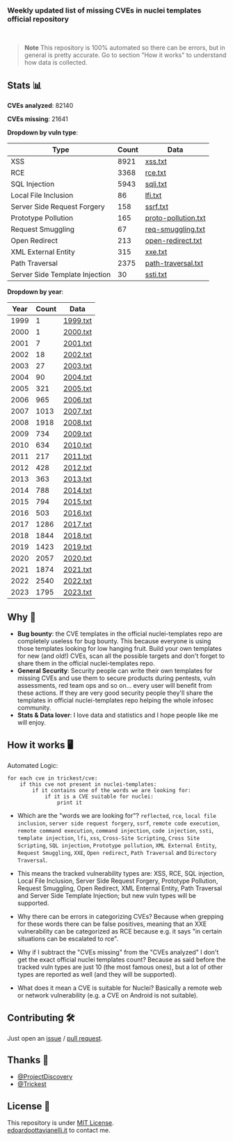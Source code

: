 ### Weekly updated list of missing CVEs in nuclei templates official repository

<br>

> **Note**
> This repository is 100% automated so there can be errors, but in general is pretty accurate. Go to section "How it works" to understand how data is collected.  


Stats 📊
-------

**CVEs analyzed**: 82140

**CVEs missing**: 21641

**Dropdown by vuln type**:

| Type | Count | Data |
| - | - | - |
| XSS | 8921 | [xss.txt](https://github.com/edoardottt/missing-cve-nuclei-templates/blob/main/data/type/xss.txt) |
| RCE | 3368 | [rce.txt](https://github.com/edoardottt/missing-cve-nuclei-templates/blob/main/data/type/rce.txt) |
| SQL Injection | 5943 | [sqli.txt](https://github.com/edoardottt/missing-cve-nuclei-templates/blob/main/data/type/sqli.txt) |
| Local File Inclusion | 86 | [lfi.txt](https://github.com/edoardottt/missing-cve-nuclei-templates/blob/main/data/type/lfi.txt) |
| Server Side Request Forgery | 158 | [ssrf.txt](https://github.com/edoardottt/missing-cve-nuclei-templates/blob/main/data/type/ssrf.txt) |
| Prototype Pollution | 165 | [proto-pollution.txt](https://github.com/edoardottt/missing-cve-nuclei-templates/blob/main/data/type/proto-pollution.txt) |
| Request Smuggling | 67 | [req-smuggling.txt](https://github.com/edoardottt/missing-cve-nuclei-templates/blob/main/data/type/req-smuggling.txt) |
| Open Redirect | 213 | [open-redirect.txt](https://github.com/edoardottt/missing-cve-nuclei-templates/blob/main/data/type/open-redirect.txt) |
| XML External Entity | 315 | [xxe.txt](https://github.com/edoardottt/missing-cve-nuclei-templates/blob/main/data/type/xxe.txt) |
| Path Traversal | 2375 | [path-traversal.txt](https://github.com/edoardottt/missing-cve-nuclei-templates/blob/main/data/type/path-traversal.txt) |
| Server Side Template Injection | 30 | [ssti.txt](https://github.com/edoardottt/missing-cve-nuclei-templates/blob/main/data/type/ssti.txt) |

**Dropdown by year**:

| Year | Count | Data |
| - | - | - |
| 1999 | 1 | [1999.txt](https://github.com/edoardottt/missing-cve-nuclei-templates/blob/main/data/year/1999.txt) |
| 2000 | 1 | [2000.txt](https://github.com/edoardottt/missing-cve-nuclei-templates/blob/main/data/year/2000.txt) |
| 2001 | 7 | [2001.txt](https://github.com/edoardottt/missing-cve-nuclei-templates/blob/main/data/year/2001.txt) |
| 2002 | 18 | [2002.txt](https://github.com/edoardottt/missing-cve-nuclei-templates/blob/main/data/year/2002.txt) |
| 2003 | 27 | [2003.txt](https://github.com/edoardottt/missing-cve-nuclei-templates/blob/main/data/year/2003.txt) |
| 2004 | 90 | [2004.txt](https://github.com/edoardottt/missing-cve-nuclei-templates/blob/main/data/year/2004.txt) |
| 2005 | 321 | [2005.txt](https://github.com/edoardottt/missing-cve-nuclei-templates/blob/main/data/year/2005.txt) |
| 2006 | 965 | [2006.txt](https://github.com/edoardottt/missing-cve-nuclei-templates/blob/main/data/year/2006.txt) |
| 2007 | 1013 | [2007.txt](https://github.com/edoardottt/missing-cve-nuclei-templates/blob/main/data/year/2007.txt) |
| 2008 | 1918 | [2008.txt](https://github.com/edoardottt/missing-cve-nuclei-templates/blob/main/data/year/2008.txt) |
| 2009 | 734 | [2009.txt](https://github.com/edoardottt/missing-cve-nuclei-templates/blob/main/data/year/2009.txt) |
| 2010 | 634 | [2010.txt](https://github.com/edoardottt/missing-cve-nuclei-templates/blob/main/data/year/2010.txt) |
| 2011 | 217 | [2011.txt](https://github.com/edoardottt/missing-cve-nuclei-templates/blob/main/data/year/2011.txt) |
| 2012 | 428 | [2012.txt](https://github.com/edoardottt/missing-cve-nuclei-templates/blob/main/data/year/2012.txt) |
| 2013 | 363 | [2013.txt](https://github.com/edoardottt/missing-cve-nuclei-templates/blob/main/data/year/2013.txt) |
| 2014 | 788 | [2014.txt](https://github.com/edoardottt/missing-cve-nuclei-templates/blob/main/data/year/2014.txt) |
| 2015 | 794 | [2015.txt](https://github.com/edoardottt/missing-cve-nuclei-templates/blob/main/data/year/2015.txt) |
| 2016 | 503 | [2016.txt](https://github.com/edoardottt/missing-cve-nuclei-templates/blob/main/data/year/2016.txt) |
| 2017 | 1286 | [2017.txt](https://github.com/edoardottt/missing-cve-nuclei-templates/blob/main/data/year/2017.txt) |
| 2018 | 1844 | [2018.txt](https://github.com/edoardottt/missing-cve-nuclei-templates/blob/main/data/year/2018.txt) |
| 2019 | 1423 | [2019.txt](https://github.com/edoardottt/missing-cve-nuclei-templates/blob/main/data/year/2019.txt) |
| 2020 | 2057 | [2020.txt](https://github.com/edoardottt/missing-cve-nuclei-templates/blob/main/data/year/2020.txt) |
| 2021 | 1874 | [2021.txt](https://github.com/edoardottt/missing-cve-nuclei-templates/blob/main/data/year/2021.txt) |
| 2022 | 2540 | [2022.txt](https://github.com/edoardottt/missing-cve-nuclei-templates/blob/main/data/year/2022.txt) |
| 2023 | 1795 | [2023.txt](https://github.com/edoardottt/missing-cve-nuclei-templates/blob/main/data/year/2023.txt) |

Why 🤔
-------
  - **Bug bounty**: the CVE templates in the official nuclei-templates repo are completely useless for bug bounty. This because everyone is using those templates looking for low hanging fruit. Build your own templates for new (and old!) CVEs, scan all the possible targets and don't forget to share them in the official nuclei-templates repo.
  - **General Security**: Security people can write their own templates for missing CVEs and use them to secure products during pentests, vuln assessments, red team ops and so on... every user will benefit from these actions. If they are very good security people they'll share the templates in official nuclei-templates repo helping the whole infosec community.
  - **Stats & Data lover**: I love data and statistics and I hope people like me will enjoy.

How it works 🖥️
-------

Automated Logic:
```
for each cve in trickest/cve:
    if this cve not present in nuclei-templates:
        if it contains one of the words we are looking for:
            if it is a CVE suitable for nuclei:
                print it
```

- Which are the "words we are looking for"? `reflected`, `rce`, `local file inclusion`, `server side request forgery`, `ssrf`, `remote code execution`, `remote command execution`, `command injection`, `code injection`, `ssti`, `template injection`, `lfi`, `xss`, `Cross-Site Scripting`, `Cross Site Scripting`, `SQL injection`, `Prototype pollution`, `XML External Entity`, `Request Smuggling`, `XXE`, `Open redirect`, `Path Traversal` and `Directory Traversal`.

- This means the tracked vulnerability types are: XSS, RCE, SQL injection, Local File Inclusion, Server Side Request Forgery, Prototype Pollution, Request Smuggling, Open Redirect, XML Enternal Entity, Path Traversal and Server Side Template Injection; but new vuln types will be supported.

- Why there can be errors in categorizing CVEs? Because when grepping for these words there can be false positives, meaning that an XXE vulnerability can be categorized as RCE because e.g. it says "in certain situations can be escalated to rce".

- Why if I subtract the "CVEs missing" from the "CVEs analyzed" I don't get the exact official nuclei templates count? Because as said before the tracked vuln types are just 10 (the most famous ones), but a lot of other types are reported as well (and they will be supported).

- What does it mean a CVE is suitable for Nuclei? Basically a remote web or network vulnerability (e.g. a CVE on Android is not suitable).

Contributing 🛠
-------

Just open an [issue](https://github.com/edoardottt/missing-cve-nuclei-templates/issues) / [pull request](https://github.com/edoardottt/missing-cve-nuclei-templates/pulls).


Thanks 💝
-------
  - [@ProjectDiscovery](https://github.com/projectdiscovery)
  - [@Trickest](https://github.com/trickest)


License 📝
-------

This repository is under [MIT License](https://github.com/edoardottt/missing-cve-nuclei-templates/blob/main/LICENSE).  
[edoardoottavianelli.it](https://www.edoardoottavianelli.it) to contact me.